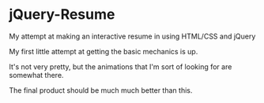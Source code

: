 jQuery-Resume
=============

My attempt at making an interactive resume in using HTML/CSS and jQuery

My first little attempt at getting the basic mechanics is up.

It's not very pretty, but the animations that I'm sort of looking for are somewhat there.

The final product should be much much better than this.

